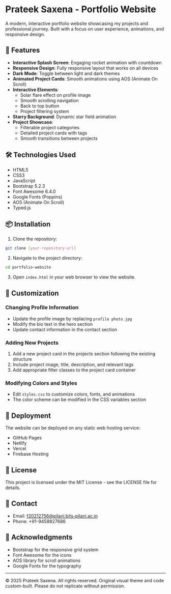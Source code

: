 # Prateek Saxena - Portfolio Website

A modern, interactive portfolio website showcasing my projects and professional journey. Built with a focus on user experience, animations, and responsive design.

## 🌟 Features

- **Interactive Splash Screen**: Engaging rocket animation with countdown
- **Responsive Design**: Fully responsive layout that works on all devices
- **Dark Mode**: Toggle between light and dark themes
- **Animated Project Cards**: Smooth animations using AOS (Animate On Scroll)
- **Interactive Elements**: 
  - Solar flare effect on profile image
  - Smooth scrolling navigation
  - Back to top button
  - Project filtering system
- **Starry Background**: Dynamic star field animation
- **Project Showcase**: 
  - Filterable project categories
  - Detailed project cards with tags
  - Smooth transitions between projects

## 🛠️ Technologies Used

- HTML5
- CSS3
- JavaScript
- Bootstrap 5.2.3
- Font Awesome 6.4.0
- Google Fonts (Poppins)
- AOS (Animate On Scroll)
- Typed.js

## 📦 Installation

1. Clone the repository:
```bash
git clone [your-repository-url]
```

2. Navigate to the project directory:
```bash
cd portfolio-website
```

3. Open `index.html` in your web browser to view the website.

## 🎨 Customization

### Changing Profile Information
- Update the profile image by replacing `profile photo.jpg`
- Modify the bio text in the hero section
- Update contact information in the contact section

### Adding New Projects
1. Add a new project card in the projects section following the existing structure
2. Include project image, title, description, and relevant tags
3. Add appropriate filter classes to the project card container

### Modifying Colors and Styles
- Edit `styles.css` to customize colors, fonts, and animations
- The color scheme can be modified in the CSS variables section

## 🚀 Deployment

The website can be deployed on any static web hosting service:
- GitHub Pages
- Netlify
- Vercel
- Firebase Hosting

## 📝 License

This project is licensed under the MIT License - see the LICENSE file for details.

## 🤝 Contact

- Email: f20212756@pilani.bits-pilani.ac.in
- Phone: +91-9458827686

## 🙏 Acknowledgments

- Bootstrap for the responsive grid system
- Font Awesome for the icons
- AOS library for scroll animations
- Google Fonts for the typography

---

© 2025 Prateek Saxena. All rights reserved. Original visual theme and code custom-built. Please do not replicate without permission. 